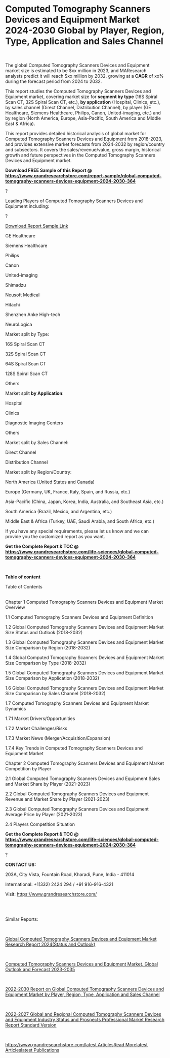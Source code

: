 <h1>Computed Tomography Scanners Devices and Equipment Market 2024-2030 Global by Player, Region, Type, Application and Sales Channel</h1><br/><p>The global Computed Tomography Scanners Devices and Equipment market size is estimated to be $xx million in 2023, and MAResearch analysts predict it will reach $xx million by 2032, growing at a <strong>CAGR</strong> of xx% during the forecast period from 2024 to 2032.</p>
 
 
 
 <p>This report studies the Computed Tomography Scanners Devices and Equipment market, covering market size for <strong>segment by type</strong> (16S Spiral Scan CT, 32S Spiral Scan CT, etc.), <strong>by application</strong> (Hospital, Clinics, etc.), by sales channel (Direct Channel, Distribution Channel), by player (GE Healthcare, Siemens Healthcare, Philips, Canon, United-imaging, etc.) and by region (North America, Europe, Asia-Pacific, South America and Middle East & Africa).</p>
 
 
 
 <p>This report provides detailed historical analysis of global market for Computed Tomography Scanners Devices and Equipment from 2018-2023, and provides extensive market forecasts from 2024-2032 by region/country and subsectors. It covers the sales/revenue/value, gross margin, historical growth and future perspectives in the Computed Tomography Scanners Devices and Equipment market.</p>
 
 
 
 <div><b>Download FREE Sample of this Report @ <a href="https://www.grandresearchstore.com/report-sample/global-computed-tomography-scanners-devices-equipment-2024-2030-364">https://www.grandresearchstore.com/report-sample/global-computed-tomography-scanners-devices-equipment-2024-2030-364</a></b></div>
 
 
 
 <p>? </p>
 
 
 
 <p>Leading Players of Computed Tomography Scanners Devices and Equipment including:</p>
 
 
 
 <p>? </p>
 
 
 
 <p><a href="https://www.grandresearchstore.com/mr-admin/report-sample/global-computed-tomography-scanners-devices-equipment-2024-2030-364">Download Report Sample Link</a></p>
 
 
 
 <p>GE Healthcare</p>
 
 
 
 <p>Siemens Healthcare</p>
 
 
 
 <p>Philips</p>
 
 
 
 <p>Canon</p>
 
 
 
 <p>United-imaging</p>
 
 
 
 <p>Shimadzu</p>
 
 
 
 <p>Neusoft Medical</p>
 
 
 
 <p>Hitachi</p>
 
 
 
 <p>Shenzhen Anke High-tech</p>
 
 
 
 <p>NeuroLogica</p>
 
 
 
 <p>Market split by Type:</p>
 
 
 
 <p>16S Spiral Scan CT</p>
 
 
 
 <p>32S Spiral Scan CT</p>
 
 
 
 <p>64S Spiral Scan CT</p>
 
 
 
 <p>128S Spiral Scan CT</p>
 
 
 
 <p>Others</p>
 
 
 
 <p>Market split <strong>by Application</strong>:</p>
 
 
 
 <p>Hospital</p>
 
 
 
 <p>Clinics</p>
 
 
 
 <p>Diagnostic Imaging Centers</p>
 
 
 
 <p>Others</p>
 
 
 
 <p>Market split by Sales Channel:</p>
 
 
 
 <p>Direct Channel</p>
 
 
 
 <p>Distribution Channel</p>
 
 
 
 <p>Market split by Region/Country:</p>
 
 
 
 <p>North America (United States and Canada)</p>
 
 
 
 <p>Europe (Germany, UK, France, Italy, Spain, and Russia, etc.)</p>
 
 
 
 <p>Asia-Pacific (China, Japan, Korea, India, Australia, and Southeast Asia, etc.)</p>
 
 
 
 <p>South America (Brazil, Mexico, and Argentina, etc.)</p>
 
 
 
 <p>Middle East & Africa (Turkey, UAE, Saudi Arabia, and South Africa, etc.)</p>
 
 
 
 <p>If you have any special requirements, please let us know and we can provide you the customized report as you want.</p>
 
 
 
 <div><b>Get the Complete Report & TOC @ <a href="https://www.grandresearchstore.com/life-sciences/global-computed-tomography-scanners-devices-equipment-2024-2030-364">https://www.grandresearchstore.com/life-sciences/global-computed-tomography-scanners-devices-equipment-2024-2030-364</a></b></div>
 
 
 
 <p><br />
 
 <b>Table of content</b></p>
 
 
 
 <p>Table of Contents<br />
 
 <br />
 
 Chapter 1 Computed Tomography Scanners Devices and Equipment Market Overview<br />
 
 1.1 Computed Tomography Scanners Devices and Equipment Definition<br />
 
 1.2 Global Computed Tomography Scanners Devices and Equipment Market Size Status and Outlook (2018-2032)<br />
 
 1.3 Global Computed Tomography Scanners Devices and Equipment Market Size Comparison by Region (2018-2032)<br />
 
 1.4 Global Computed Tomography Scanners Devices and Equipment Market Size Comparison by Type (2018-2032)<br />
 
 1.5 Global Computed Tomography Scanners Devices and Equipment Market Size Comparison by Application (2018-2032)<br />
 
 1.6 Global Computed Tomography Scanners Devices and Equipment Market Size Comparison by Sales Channel (2018-2032)<br />
 
 1.7 Computed Tomography Scanners Devices and Equipment Market Dynamics<br />
 
 1.7.1 Market Drivers/Opportunities<br />
 
 1.7.2 Market Challenges/Risks<br />
 
 1.7.3 Market News (Merger/Acquisition/Expansion)<br />
 
 1.7.4 Key Trends in Computed Tomography Scanners Devices and Equipment Market<br />
 
 Chapter 2 Computed Tomography Scanners Devices and Equipment Market Competition by Player<br />
 
 2.1 Global Computed Tomography Scanners Devices and Equipment Sales and Market Share by Player (2021-2023)<br />
 
 2.2 Global Computed Tomography Scanners Devices and Equipment Revenue and Market Share by Player (2021-2023)<br />
 
 2.3 Global Computed Tomography Scanners Devices and Equipment Average Price by Player (2021-2023)<br />
 
 2.4 Players Competition Situation</p>
 
 
 
 <div><b>Get the Complete Report & TOC @ <a href="https://www.grandresearchstore.com/life-sciences/global-computed-tomography-scanners-devices-equipment-2024-2030-364">https://www.grandresearchstore.com/life-sciences/global-computed-tomography-scanners-devices-equipment-2024-2030-364</a></b></div>
 
 
 
 <p>? </p>
 
 
 
 <p><b>CONTACT US:</b><br />
 
 203A, City Vista, Fountain Road, Kharadi, Pune, India - 411014<br />
 
 International: +1(332) 2424 294 / +91 916-916-4321<br />
 
 Visit: <a href="https://www.grandresearchstore.com/">https://www.grandresearchstore.com/</a><br />
 
 <br />
 
 <br />
 
 Similar Reports:<br />
 
 <br />
 
 <a href="https://www.grandresearchstore.com/life-sciences/global-computed-tomography-scanners-devices-equipment-2024-436">Global Computed Tomography Scanners Devices and Equipment Market Research Report 2024(Status and Outlook)</a><br />
 
 <br />
 
 <a href="https://www.grandresearchstore.com/life-sciences/global-computed-tomography-scanners-devices-equipment-forecast-2023-2035-184">Computed Tomography Scanners Devices and Equipment Market, Global Outlook and Forecast 2023-2035</a><br />
 
 <br />
 
 <a href="https://www.grandresearchstore.com/life-sciences/global-on-computed-tomography-scanners-devices-equipment-2022-2030-949">2022-2030 Report on Global Computed Tomography Scanners Devices and Equipment Market by Player, Region, Type, Application and Sales Channel</a><br />
 
 <br />
 
 <a href="https://www.grandresearchstore.com/life-sciences/global-regional-computed-tomography-scanners-devices-equipment-2022-2027-560">2022-2027 Global and Regional Computed Tomography Scanners Devices and Equipment Industry Status and Prospects Professional Market Research Report Standard Version</a><br />
 
 <br />
 
 <a href="https://gyeongbokgung.com">https://www.grandresearchstore.com/</a><a href="https://hallyeomaritime.com">latest Articles</a><a href="https://jingwansa.com">Read More</a><a href="https://nguoiviet.jp/">latest Articles</a><a href="https://www.intelmarketresearch.com/">latest Publications</a></p>
